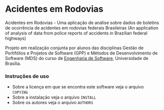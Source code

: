 Acidentes em Rodovias
====================

Acidentes em Rodovias - Uma aplicação de análise sobre dados de boletins de ocorrência de acidentes em rodovias federais Brasileiras (An application of analysis of data from police reports of accidents in Brazilian federal highways)

Projeto em realização conjunta por alunos das disciplinas Gestão de Portifólios e Projetos de Software (GPP) e Métodos de Desenvolvimento de Software (MDS) do curso de [Engenharia de Software](http://fga.unb.br/cursos/engenharia-de-software), Universidade de Brasília.

### Instruções de uso
* Sobre a licença em que se encontra este software veja o arquivo `COPYING`
* Sobre a instalação veja o arquivo `INSTALL`
* Sobre os autores veja o arquivo `AUTHORS`